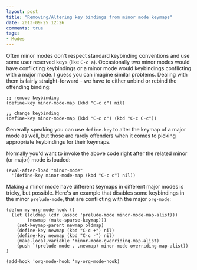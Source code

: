 ```yaml
---
layout: post
title: "Removing/Altering key bindings from minor mode keymaps"
date: 2013-09-25 12:26
comments: true
tags:
- Modes
---
```


Often minor modes don't respect standard keybinding conventions and
use some user reserved keys (like `C-c a`). Occasionally two minor
modes would have conflicting keybindings or a minor mode would
keybindings conflicting with a major mode. I guess you can imagine
similar problems. Dealing with them is fairly straight-forward - we
have to either unbind or rebind the offending binding:

``` elisp
;; remove keybinding
(define-key minor-mode-map (kbd "C-c c") nil)

;; change keybinding
(define-key minor-mode-map (kbd "C-c c") (kbd "C-c C-c"))
```

Generally speaking you can use `define-key` to alter the keymap of a
major mode as well, but those are rarely offenders when it comes to
picking appropriate keybindings for their keymaps.

Normally you'd want to invoke the above code right after the related
minor (or major) mode is loaded:

``` elisp
(eval-after-load "minor-mode"
  '(define-key minor-mode-map (kbd "C-c c") nil))
```

Making a minor mode have different keymaps in different major modes is
tricky, but possible. Here's an example that disables some keybindings
in the minor `prelude-mode`, that are conflicting with the major
`org-mode`:

``` elisp
(defun my-org-mode-hook ()
  (let ((oldmap (cdr (assoc 'prelude-mode minor-mode-map-alist)))
        (newmap (make-sparse-keymap)))
    (set-keymap-parent newmap oldmap)
    (define-key newmap (kbd "C-c +") nil)
    (define-key newmap (kbd "C-c -") nil)
    (make-local-variable 'minor-mode-overriding-map-alist)
    (push `(prelude-mode . ,newmap) minor-mode-overriding-map-alist))
)

(add-hook 'org-mode-hook 'my-org-mode-hook)
```
